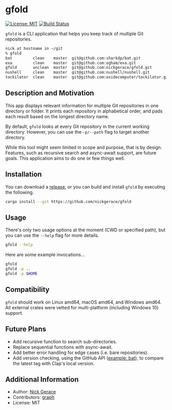 # gfold

[![License: MIT](https://img.shields.io/badge/License-MIT-yellow.svg)](https://opensource.org/licenses/MIT)
[![Build Status](https://img.shields.io/endpoint.svg?url=https%3A%2F%2Factions-badge.atrox.dev%2Fnickgerace%2Fgfold%2Fbadge&style=flat)](https://actions-badge.atrox.dev/nickgerace/gfold/goto)

```gfold``` is a CLI application that helps you keep track of multiple Git repositories.

```bash
nick at hostname in ~/git
% gfold
bat         clean    master  git@github.com:sharkdp/bat.git
exa         clean    master  git@github.com:ogham/exa.git
gfold       unclean  master  git@github.com:nickgerace/gfold.git
nushell     clean    master  git@github.com:nushell/nushell.git
tockilator  clean    master  git@github.com:oxidecomputer/tockilator.git
```

## Description and Motivation

This app displays relevant information for multiple Git repositories in one directory or folder.
It prints each repository in alphabetical order, and pads each result based on the longest directory name.

By default, ```gfold``` looks at every Git repository in the current working directory.
However, you can use the ```-p/--path``` flag to target another directory.

While this tool might seem limited in scope and purpose, that is by design.
Features, such as recursive search and async-await support, are future goals.
This application aims to do one or few things well.

## Installation

You can download a [release](https://github.com/nickgerace/gfold/releases), or you can build and install ```gfold``` by executing the following.

```bash
cargo install --git https://github.com/nickgerace/gfold
```

## Usage

There's only two usage options at the moment (CWD or specified path), but you can use the ```--help``` flag for more details.

```bash
gfold --help
```

Here are some example invocations...

```bash
gfold
gfold -p ..
gfold -p $HOME
```

## Compatibility

```gfold``` should work on Linux amd64, macOS amd64, and Windows amd64.
All external crates were vetted for multi-platform (including Windows 10) support.

## Future Plans

- Add recursive function to search sub-directories.
- Replace sequential functions with async-await.
- Add better error handling for edge cases (i.e. bare repositories).
- Add version checking, using the GitHub API ([example: bat](https://api.github.com/repos/sharkdp/bat/releases/latest)), to compare the latest tag with Clap's local version.

## Additional Information

- Author: [Nick Gerace](https://nickgerace.dev)
- Contributors: [graph](https://github.com/nickgerace/gfold/graphs/contributors)
- License: MIT
